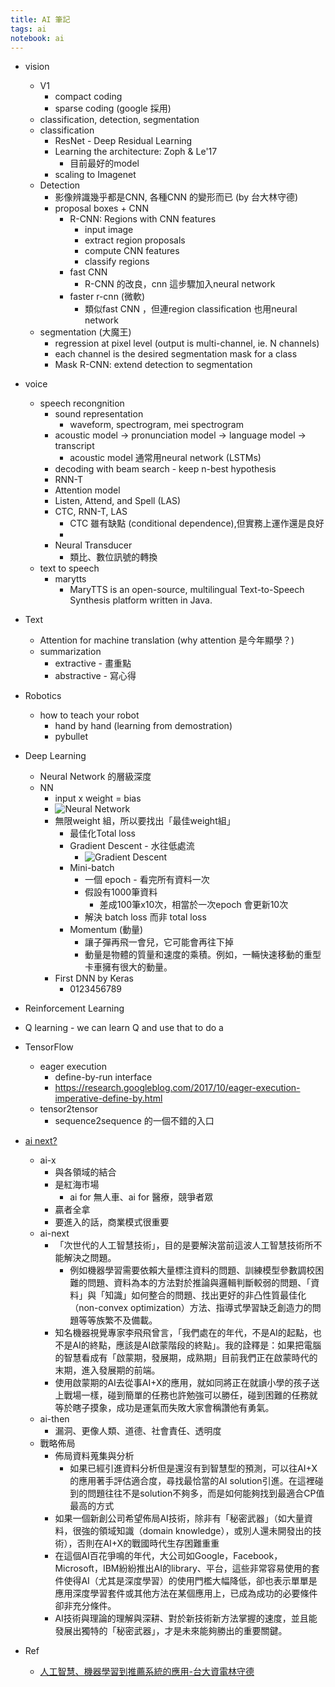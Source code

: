 ```yaml
---
title: AI 筆記
tags: ai
notebook: ai
---
```


- vision 
  * V1
    - compact coding
    - sparse coding (google 採用)
  * classification, detection, segmentation 
  * classification
    * ResNet - Deep Residual Learning
    * Learning the architecture: Zoph & Le'17 
      - 目前最好的model
    * scaling to Imagenet
  * Detection
    * 影像辨識幾乎都是CNN, 各種CNN 的變形而已 (by 台大林守德)
    * proposal boxes + CNN 
      * R-CNN: Regions with CNN features
        - input image
        - extract region proposals
        - compute CNN features
        - classify regions
      * fast CNN 
        - R-CNN 的改良，cnn 這步驟加入neural network
      * faster r-cnn (微軟)
        - 類似fast CNN ，但連region classification 也用neural network     
  * segmentation (大魔王)
    - regression at pixel level (output is multi-channel, ie. N channels)
    - each channel is the desired segmentation mask for a class
    - Mask R-CNN: extend detection to segmentation

- voice
  * speech recongnition
    * sound representation
      - waveform, spectrogram, mei spectrogram
    * acoustic model -> pronunciation model -> language model -> transcript
      * acoustic model 通常用neural network (LSTMs)
    * decoding with beam search - keep n-best hypothesis
    * RNN-T
    * Attention model 
    * Listen, Attend, and Spell (LAS)
    * CTC, RNN-T, LAS 
      - CTC 雖有缺點 (conditional dependence),但實務上運作還是良好
      - 
    * Neural Transducer
      - 類比、數位訊號的轉換
  * text to speech 
    - marytts 
      - MaryTTS is an open-source, multilingual Text-to-Speech Synthesis platform written in Java. 

- Text
  * Attention for machine translation (why attention 是今年顯學？)
  * summarization
    - extractive - 畫重點
    - abstractive - 寫心得
- Robotics
  * how to teach your robot
    - hand by hand (learning from demostration)
    - pybullet

- Deep Learning
  - Neural Network 的層級深度
  - NN 
    - input x weight = bias 
    - ![Neural Network](https://visualstudiomagazine.com/articles/2015/09/01/~/media/ECG/visualstudiomagazine/Images/2015/09/0915vsm_McCaffreyFig1.ashx) 
    - 無限weight 組，所以要找出「最佳weight組」
      - 最佳化Total loss 
      - Gradient Descent - 水往低處流
        - ![Gradient Descent](http://ml-cheatsheet.readthedocs.io/en/latest/_images/gradient_descent_demystified.png)
      - Mini-batch
        - 一個 epoch - 看完所有資料一次
        - 假設有1000筆資料
          - 差成100筆x10次，相當於一次epoch 會更新10次
        - 解決 batch loss 而非 total loss
      - Momentum (動量)
        - 讓子彈再飛一會兒，它可能會再往下掉
        - 動量是物體的質量和速度的乘積。例如，一輛快速移動的重型卡車擁有很大的動量。
    - First DNN by Keras
      - 0123456789
      

- Reinforcement Learning
 - Q learning - we can learn Q and use that to do a

- TensorFlow
  - eager execution
    - define-by-run interface
    - https://research.googleblog.com/2017/10/eager-execution-imperative-define-by.html
  - tensor2tensor
    - sequence2sequence 的一個不錯的入口

- [ai next?](https://www.bnext.com.tw/article/47109/ai-blue-ocean-strategy-taiwan)
  - ai-x
    - 與各領域的結合
    - 是紅海市場
      - ai for 無人車、ai for 醫療，競爭者眾
    - 贏者全拿
    - 要進入的話，商業模式很重要
  - ai-next
    - 「次世代的人工智慧技術」，目的是要解決當前這波人工智慧技術所不能解決之問題。
      - 例如機器學習需要依賴大量標注資料的問題、訓練模型參數調校困難的問題、資料為本的方法對於推論與邏輯判斷較弱的問題、「資料」與「知識」如何整合的問題、找出更好的非凸性質最佳化（non-convex optimization）方法、指導式學習缺乏創造力的問題等等族繁不及備載。
    - 知名機器視覺專家李飛飛曾言，「我們處在的年代，不是AI的起點，也不是AI的終點，應該是AI啟蒙階段的終點」。我的詮釋是：如果把電腦的智慧看成有「啟蒙期，發展期，成熟期」目前我們正在啟蒙時代的末期，進入發展期的前端。
    - 使用啟蒙期的AI去從事AI+X的應用，就如同將正在就讀小學的孩子送上戰場一樣，碰到簡單的任務也許勉強可以勝任，碰到困難的任務就等於瞎子摸象，成功是運氣而失敗大家會稱讚他有勇氣。
  - ai-then
    - 漏洞、更像人類、道德、社會責任、透明度
  - 戰略佈局
    - 佈局資料蒐集與分析
      - 如果已經引進資料分析但是還沒有到智慧型的預測，可以往AI+X的應用著手評估適合度，尋找最恰當的AI solution引進。在這裡碰到的問題往往不是solution不夠多，而是如何能夠找到最適合CP值最高的方式
    - 如果一個新創公司希望佈局AI技術，除非有「秘密武器」（如大量資料，很強的領域知識（domain knowledge），或別人還未開發出的技術），否則在AI+X的戰國時代生存困難重重
    - 在這個AI百花爭鳴的年代，大公司如Google，Facebook，Microsoft，IBM紛紛推出AI的library、平台，這些非常容易使用的套件使得AI（尤其是深度學習）的使用門檻大幅降低，卻也表示單單是應用深度學習套件或其他方法在某個應用上，已成為成功的必要條件卻非充分條件。
    - AI技術與理論的理解與深耕、對於新技術新方法掌握的速度，並且能發展出獨特的「秘密武器」，才是未來能夠勝出的重要關鍵。
- Ref
  - [人工智慧、機器學習到推薦系統的應用-台大資電林守德](https://www.slideshare.net/tw_dsconf/dsc-x-taai-2016)